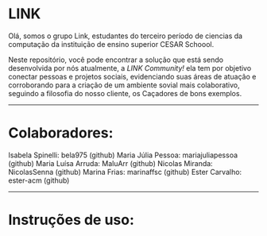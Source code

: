 # LINK
Olá, somos o grupo Link, estudantes do terceiro período de ciencias da computação
da instituição de ensino superior CESAR Schoool.

Neste repositório, você pode encontrar a solução que está sendo desenvolvida por nós atualmente, 
a *LINK Community!* ela tem por objetivo conectar pessoas e projetos sociais, evidenciando suas áreas de atuação e corroborando para a criação de um ambiente sovial mais colaborativo, seguindo a filosofia do nosso cliente, os Caçadores de bons exemplos.

-------------------------------------------------------------------------------------------------------
# Colaboradores:
Isabela Spinelli: bela975 (github)
Maria Júlia Pessoa: mariajuliapessoa (github)
Maria Luísa Arruda: MaluArr (github)
Nicolas Miranda: NicolasSenna (github)
Marina Frias: marinaffsc (github)
Ester Carvalho: ester-acm (github)

-------------------------------------------------------------------------------------------------------
# Instruções de uso:
